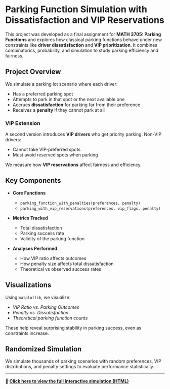 # Parking Function Simulation with Dissatisfaction and VIP Reservations

This project was developed as a final assignment for **MATH 3705: Parking Functions** and explores how classical parking functions behave under new constraints like **driver dissatisfaction** and **VIP prioritization**. It combines combinatorics, probability, and simulation to study parking efficiency and fairness.

##  Project Overview

We simulate a parking lot scenario where each driver:
- Has a preferred parking spot
- Attempts to park in that spot or the next available one
- Accrues **dissatisfaction** for parking far from their preference
- Receives a **penalty** if they cannot park at all

###  VIP Extension

A second version introduces **VIP drivers** who get priority parking. Non-VIP drivers:
- Cannot take VIP-preferred spots
- Must avoid reserved spots when parking

We measure how **VIP reservations** affect fairness and efficiency.

##  Key Components

- **Core Functions**
  - `parking_function_with_penalties(preferences, penalty)`
  - `parking_with_vip_reservations(preferences, vip_flags, penalty)`

- **Metrics Tracked**
  - Total dissatisfaction
  - Parking success rate
  - Validity of the parking function

- **Analyses Performed**
  - How VIP ratio affects outcomes
  - How penalty size affects total dissatisfaction
  - Theoretical vs observed success rates

##  Visualizations

Using `matplotlib`, we visualize:
-  *VIP Ratio vs. Parking Outcomes*
-  *Penalty vs. Dissatisfaction*
-  *Theoretical parking function counts*

These help reveal surprising stability in parking success, even as constraints increase.

##  Randomized Simulation

We simulate thousands of parking scenarios with random preferences, VIP distributions, and penalty settings to evaluate performance statistically.

---

🔗 **[Click here to view the full interactive simulation (HTML)](https://sophiaremington.github.io/Parking-Functions-Simulation/)**

